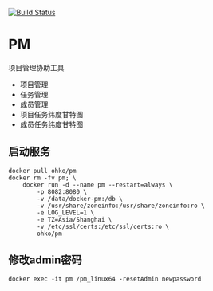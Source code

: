 [![Build Status](https://drone-github.cdeyun.com/api/badges/ohko/pm/status.svg)](https://drone-github.cdeyun.com/ohko/pm)

# PM

项目管理协助工具

- 项目管理
- 任务管理
- 成员管理
- 项目任务纬度甘特图
- 成员任务纬度甘特图

## 启动服务
```shell
docker pull ohko/pm
docker rm -fv pm; \
	docker run -d --name pm --restart=always \
		-p 8082:8080 \
		-v /data/docker-pm:/db \
		-v /usr/share/zoneinfo:/usr/share/zoneinfo:ro \
		-e LOG_LEVEL=1 \
		-e TZ=Asia/Shanghai \
		-v /etc/ssl/certs:/etc/ssl/certs:ro \
		ohko/pm
```

## 修改admin密码
```shell
docker exec -it pm /pm_linux64 -resetAdmin newpassword
```